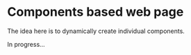 # Components based web page

The idea here is to dynamically create individual components.

In progress...
